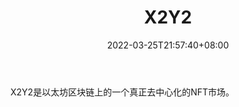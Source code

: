 ﻿---
weight: 
title: "X2Y2"
description: "X2Y2是以太坊区块链上的一个真正去中心化的NFT市场。"
date: 2022-03-25T21:57:40+08:00
lastmod: 2022-03-25T16:45:40+08:00
draft: false
authors: ["Metabd"]
featuredImage: "161.png"
link: "https://x2y2.io/zh-Hans"
tags: ["X2Y2","交易所"]
categories: ["navigation"]
navigation: ["交易所"]
lightgallery: true
toc: true
pinned: false
recommend: false
recommend1: false
---
X2Y2是以太坊区块链上的一个真正去中心化的NFT市场。

